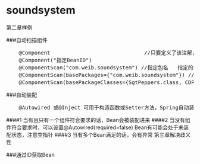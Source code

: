 # soundsystem
第二章样例

###自动扫描组件　
<pre>
    @Component                              //只要定义了该注解，就会被ComponentScan发现并自动装配
    @Component("指定BeanID")
    @ComponentScan("com.weib.soundsystem") //指定包名   指定的包名包含子目录
    @ComponentScan(basePackages={"com.weib.soundsystem"}) //指定多个包名
    @ComponentScan(basePackageClasses={SgtPeppers.class, CDPlayer.class})   //指定组件类　
</pre>
###自动装配   
<pre>
    @Autowired 或@Inject 可用于构造函数或Setter方法，Spring自动装配时会使用该方法装配
</pre>
####1 当有且只有一个组件符合要求的话，Bean会被装配进来
####2 当没有组件符合要求时，可以设置@Autowired(required=false) Bean有可能会处于未装配状态，注意空指针
####3 当有多个Bean满足的话，会有异常 第三章解决歧义性

###通过ID获取Bean
